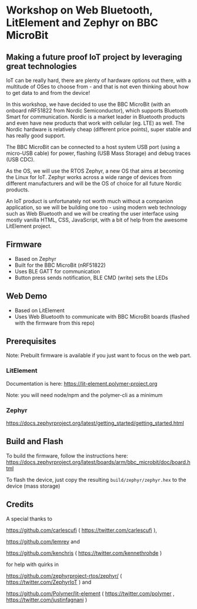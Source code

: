 # Workshop on Web Bluetooth, LitElement and Zephyr on BBC MicroBit

## Making a future proof IoT project by leveraging great technologies

IoT can be really hard, there are plenty of hardware options out there, with a multitude of OSes to choose from - and that is not even thinking about how to get data to and from the device!

In this workshop, we have decided to use the BBC MicroBit (with an onboard nRF51822 from Nordic Semiconductor), which supports Bluetooth Smart for communication. Nordic is a market leader in Bluetooth products and even have new products that work with cellular (eg. LTE) as well. The Nordic hardware is relatively cheap (different price points), super stable and has really good support. 

The BBC MicroBit can be connected to a host system USB port (using a micro-USB cable) for power, flashing (USB Mass Storage) and debug traces (USB CDC).

As the OS, we will use the RTOS Zephyr, a new OS that aims at becoming the Linux for IoT. Zephyr works across a wide range of devices from different manufacturers and will be the OS of choice for all future Nordic products.

An IoT product is unfortunately not worth much without a companion application, so we will be building one too - using modern web technology such as Web Bluetooth and we will be creating the user interface using mostly vanilla HTML, CSS, JavaScript, with a bit of help from the awesome LitElement project.


## Firmware
* Based on Zephyr
* Built for the BBC MicroBit (nRF51822)
* Uses BLE GATT for communication
* Button press sends notification, BLE CMD (write) sets the LEDs

## Web Demo
* Based on LitElement
* Uses Web Bluetooth to communicate with BBC MicroBit boards (flashed with the firmware from this repo)

## Prerequisites
Note: Prebuilt firmware is available if you just want to focus on the web part.

### LitElement
Documentation is here: https://lit-element.polymer-project.org

Note: you will need node/npm and the polymer-cli as a minimum

### Zephyr
https://docs.zephyrproject.org/latest/getting_started/getting_started.html

## Build and Flash
To build the firmware, follow the instructions here:
https://docs.zephyrproject.org/latest/boards/arm/bbc_microbit/doc/board.html

To flash the device, just copy the resulting ```build/zephyr/zephyr.hex``` to the device (mass storage)

## Credits

A special thanks to

https://github.com/carlescufi ( https://twitter.com/carlescufi ), 

https://github.com/lemrey and 

https://github.com/kenchris ( https://twitter.com/kennethrohde )

for help with quirks in

https://github.com/zephyrproject-rtos/zephyr/ ( https://twitter.com/ZephyrIoT ) and

https://github.com/Polymer/lit-element ( https://twitter.com/polymer , https://twitter.com/justinfagnani )
